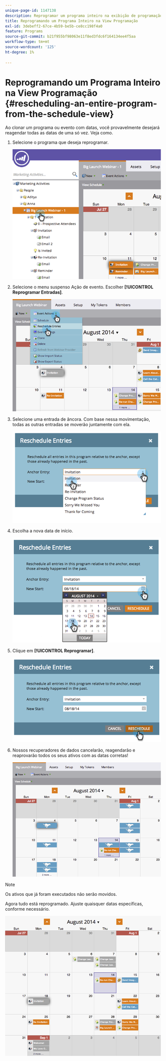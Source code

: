```yaml
---
unique-page-id: 1147138
description: Reprogramar um programa inteiro na exibição de programação - Documentação do Marketo - Documentação do produto
title: Reprogramando um Programa Inteiro na View Programação
exl-id: 3debeff2-67ce-4b59-be5b-ce8cc198f4a0
feature: Programs
source-git-commit: b21f955bf98063e11f8ed3fdc6f164134ee4f5aa
workflow-type: tm+mt
source-wordcount: '125'
ht-degree: 1%

---
```


# Reprogramando um Programa Inteiro na View Programação {#rescheduling-an-entire-program-from-the-schedule-view}

Ao clonar um programa ou evento com datas, você provavelmente desejará reagendar todas as datas de uma só vez. Veja como.

1. Selecione o programa que deseja reprogramar.

   ![](assets/image2014-9-23-15-3a15-3a18.png)

1. Selecione o menu suspenso Ação de evento. Escolher **[!UICONTROL Reprogramar Entradas]**.

   ![](assets/image2014-9-23-15-3a15-3a53.png)

1. Selecione uma entrada de âncora. Com base nessa movimentação, todas as outras entradas se moverão juntamente com ela.

   ![](assets/image2014-9-23-15-3a18-3a23.png)

1. Escolha a nova data de início.

   ![](assets/image2014-9-23-15-3a18-3a37.png)

1. Clique em **[!UICONTROL Reprogramar]**.

   ![](assets/image2014-9-23-15-3a18-3a54.png)

1. Nossos recuperadores de dados cancelarão, reagendarão e reaprovarão todos os seus ativos com as datas corretas!

   ![](assets/image2014-9-23-15-3a19-3a1.png)

>[!NOTE]
>
>Os ativos que já foram executados não serão movidos.

Agora tudo está reprogramado. Ajuste quaisquer datas específicas, conforme necessário.

![](assets/image2014-9-23-15-3a19-3a58.png)
